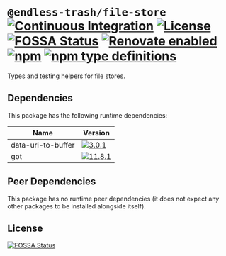 # `@endless-trash/file-store` [![Continuous Integration](https://github.com/jameswilddev/endless-trash/workflows/Continuous%20Integration/badge.svg)](https://github.com/jameswilddev/endless-trash/actions) [![License](https://img.shields.io/github/license/jameswilddev/endless-trash.svg)](https://github.com/jameswilddev/endless-trash/blob/master/license) [![FOSSA Status](https://app.fossa.io/api/projects/git%2Bgithub.com%2Fjameswilddev%2Fendless-trash.svg?type=shield)](https://app.fossa.io/projects/git%2Bgithub.com%2Fjameswilddev%2Fendless-trash?ref=badge_shield) [![Renovate enabled](https://img.shields.io/badge/renovate-enabled-brightgreen.svg)](https://renovatebot.com/) [![npm](https://img.shields.io/npm/v/@endless-trash/file-store.svg)](https://www.npmjs.com/package/@endless-trash/file-store) [![npm type definitions](https://img.shields.io/npm/types/@endless-trash/file-store.svg)](https://www.npmjs.com/package/@endless-trash/file-store)

Types and testing helpers for file stores.

## Dependencies

This package has the following runtime dependencies:

Name               | Version                                                                                                          
------------------ | -----------------------------------------------------------------------------------------------------------------
data-uri-to-buffer | [![3.0.1](https://img.shields.io/npm/v/data-uri-to-buffer.svg)](https://www.npmjs.com/package/data-uri-to-buffer)
got                | [![11.8.1](https://img.shields.io/npm/v/got.svg)](https://www.npmjs.com/package/got)                             

## Peer Dependencies

This package has no runtime peer dependencies (it does not expect any other packages to be installed alongside itself).

## License

[![FOSSA Status](https://app.fossa.io/api/projects/git%2Bgithub.com%2Fjameswilddev%2Fendless-trash.svg?type=large)](https://app.fossa.io/projects/git%2Bgithub.com%2Fjameswilddev%2Fendless-trash?ref=badge_large)

